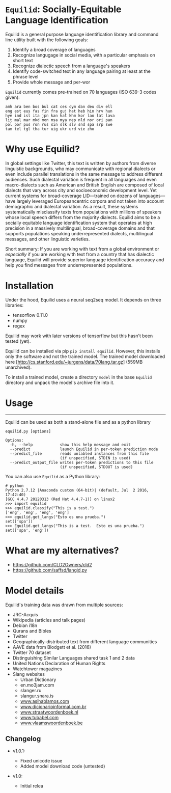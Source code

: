 # ``Equilid``: Socially-Equitable Language Identification

Equilid is a general purpose language identification library and command line utility built with the following goals:

1. Identify a broad coverage of languages
2. Recognize langugage in social media, with a particular emphasis on short text
3. Recognize dialectic speech from a language's speakers
4. Identify code-switched text in any language pairing at least at the phrase level
5. Provide whole message and per-wor 


``Equilid`` currently comes pre-trained on 70 languages (ISO 639-3 codes given):

    amh ara ben bos bul cat ces cym dan deu div ell
    eng est eus fas fin fra guj hat heb hin hrv hun
    hye ind isl ita jpn kan kat khm kor lao lat lava
    lit mal mar mkd mon msa mya nep nld nor ori pan
    pol por pus ron rus sin slk slv snd spa srp swe
    tam tel tgl tha tur uig ukr urd vie zho 

# Why use Equilid?

In global settings like Twitter, this text is written by authors from diverse linguistic backgrounds, who may communicate with regional dialects or even include parallel translations in the same message to address different audiences. Such dialectal variation is frequent in all languages and even macro-dialects such as American and British  English are composed of local dialects that vary across city and socioeconomic development level. Yet current systems for broad-coverage LID—trained on dozens of languages—have largely leveraged Europeancentric corpora and not taken into account demographic and dialectal variation. As a result, these systems systematically misclassify texts from populations with millions of speakers whose local speech differs from the majority dialects. Equilid aims to be a socially equitable language identification system that operates at high precision in a massively multilingual, broad-coverage domains and that supports populations speaking underrepresented dialects, multilingual messages, and other linguistic varieties.  

Short summary: If you are working with text from a global environment or _especially_ if you are working with text from a country that has dialectic language, Equilid will provide superior language identification accuracy and help you find messages from underrepresented populations.

# Installation

Under the hood, Equilid uses a neural seq2seq model.  It depends on three libraries:
  *  tensorflow 0.11.0
  * numpy
  * regex
  
Equilid may work with later versions of tensorflow but this hasn't been tested (yet).

Equilid can be installed via pip ``pip install equilid``.  However, this installs only the software and not the trained model.  The trained model downloaded here [http://cs.stanford.edu/~jurgens/data/70lang.tar.gz] (559MB unarchived).

To install a trained model, create a directory ``model`` in the base ``Equilid`` directory and unpack the model's archive file into it.


# Usage
-----

Equilid can be used as both a stand-alone file and as a python library

    equilid.py [options]

    Options:
      -h, --help            show this help message and exit
      --predict             launch Equilid in per-token prediction mode
      --predict_file        reads unlabled instances from this file 
                            (if unspecified, STDIN is used)
      --predict_output_file writes per-token predictions to this file
                            (if unspecified, STDOUT is used)

You can also use ``Equilid`` as a Python library:

    # python
    Python 2.7.12 |Anaconda custom (64-bit)| (default, Jul  2 2016, 17:42:40) 
    [GCC 4.4.7 20120313 (Red Hat 4.4.7-1)] on linux2
    >>> import equilid
    >>> equilid.classify("This is a test.")
    ['eng', 'eng', 'eng', 'eng']
    >>> equilid.get_langs("Esto es una prueba.")
    set(['spa'])
    >>> Equilid.get_langs("This is a test.  Esto es una prueba.")
    set(['spa', 'eng'])



# What are my alternatives?

  * https://github.com/CLD2Owners/cld2
  * https://github.com/saffsd/langid.py

# Model details

Equilid's training data was drawn from multiple sources:

* JRC-Acquis 
* Wikipedia (articles and talk pages)
* Debian i18n
* Qurans and Bibles
* Twitter
 * Geographically-distributed text from different language communities
 * AAVE data from Blodgett et al. (2016)
 * Twitter 70 dataset
* Distinguishing Similar Languages shared task 1 and 2 data
* United Nations Declaration of Human Rights
* Watchtower magazines
* Slang websites
  * Urban Dictionary
  * en.mo3jam.com
  * slanger.ru
  * slangur.snara.is
  * www.asihablamos.com
  * www.dicionarioinformal.com.br
  * www.straatwoordenboek.nl
  * www.tubabel.com
  * www.vlaamswoordenboek.be


Changelog
---------
* v1.0.1:
  * Fixed unicode issue
  * Added model download code (untested)

* v1.0: 
  * Initial relea